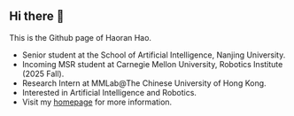 ## Hi there 👋

This is the Github page of Haoran Hao.

- Senior student at the School of Artificial Intelligence, Nanjing University.
- Incoming MSR student at Carnegie Mellon University, Robotics Institute (2025 Fall).
- Research Intern at MMLab@The Chinese University of Hong Kong.
- Interested in Artificial Intelligence and Robotics.
- Visit my [homepage](https://hoar012.github.io/) for more information.
